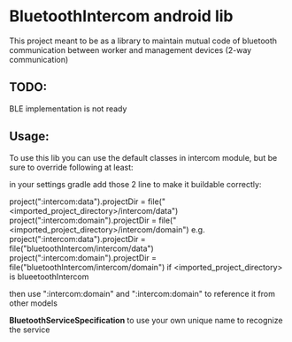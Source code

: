 # BluetoothIntercom android lib

This project meant to be as a library to maintain mutual code of bluetooth communication between worker and management devices (2-way communication) 

## TODO:

BLE implementation is not ready

## Usage:

To use this lib you can use the default classes in intercom module, but be sure to override following at least: 

in your settings gradle add those 2 line to make it buildable correctly:

project(":intercom:data").projectDir = file("<imported_project_directory>/intercom/data")
project(":intercom:domain").projectDir = file("<imported_project_directory>/intercom/domain")
e.g.
project(":intercom:data").projectDir = file("bluetoothIntercom/intercom/data")
project(":intercom:domain").projectDir = file("bluetoothIntercom/intercom/domain")
if <imported_project_directory> is blueetoothIntercom

then use ":intercom:domain" and ":intercom:domain" to reference it from other models

**BluetoothServiceSpecification** to use your own unique name to recognize the service